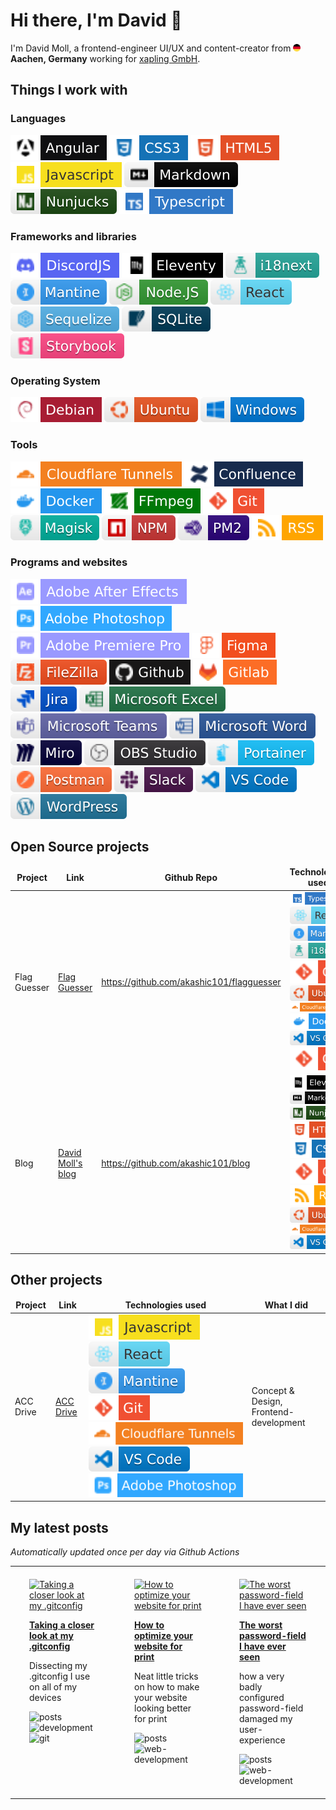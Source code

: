 # Hi there, I'm David 👋

I'm David Moll, a frontend-engineer UI/UX and content-creator from <img src="./graphics/germany.png" alt="flag of Germany" width="12"/> **Aachen, Germany** working for [xapling GmbH](https://xapling.de).

## Things I work with

### Languages

![Angular](graphics/angular.svg) ![CSS3](graphics/css3.svg) ![HTML5](graphics/html5.svg) ![Javascript](graphics/javascript.svg) ![Markdown](graphics/markdown.svg) ![Nunjucks](graphics/nunjucks.svg) ![typescript](graphics/typescript.svg)

### Frameworks and libraries

![DiscordJS](graphics/discordjs.svg) ![Eleventy](graphics/eleventy.svg) ![i18next](graphics/i18next.svg) ![Mantine](graphics/mantine.svg) ![NodeJS](graphics/nodejs.svg) ![React](graphics/react.svg) ![Sequelize](graphics/sequelize.svg) ![sqlite](graphics/sqlite.svg) ![Storybook](graphics/storybook.svg)

### Operating System

![Debian](graphics/debian.svg) ![Ubuntu](graphics/ubuntu.svg) ![Windows](graphics/windows.svg)

### Tools

![Cloudflare Tunnels](graphics/cloudflaretunnels.svg) ![Confluence](graphics/confluence.svg) ![Docker](graphics/docker.svg) ![FFmpeg](graphics/ffmpeg.svg) ![git](graphics/git.svg) ![Magisk](graphics/magisk.svg) ![NPM](graphics/npm.svg) ![pm2](graphics/pm2.svg) ![RSS](graphics/rss.svg)

### Programs and websites

![Adobe After Effects](graphics/adobeaftereffects.svg) ![Adobe Photoshop](graphics/adobephotoshop.svg) ![Adobe Premiere Pro](graphics/adobepremierepro.svg) ![Figma](graphics/figma.svg) ![Filezilla](graphics/filezilla.svg) ![github](graphics/github.svg) ![gitlab](graphics/gitlab.svg) ![Jira](graphics/jira.svg) ![Excel](graphics/microsoftexcel.svg) ![Teams](graphics/microsoftteams.svg) ![Word](graphics/microsoftword.svg) ![Miro](graphics/miro.svg) ![OBS](graphics/obsstudio.svg) ![Portainer](graphics/portainer.svg) ![Postman](graphics/postman.svg) ![Slack](graphics/slack.svg) ![VS Code](graphics/vscode.svg) ![Wordpress](graphics/wordpress.svg)

## Open Source projects

<table>
    <thead align="center">
    <tr>
        <td><b>Project</b></td>
        <td><b>Link</b></td>
        <td><b>Github Repo</b></td>
        <td><b>Technologies used</b></td>
    </tr>
    </thead>
    <tbody>
        <tr>
            <td>Flag Guesser</td>
            <td><a href="https://flags.davidmoll.net">Flag Guesser</a></td>
            <td><a href="https://github.com/akashic101/flag-guesser">https://github.com/akashic101/flagguesser</a></td>
            <td><img src="graphics/typescript.svg"> <img src="graphics/react.svg"> <img src="graphics/mantine.svg"> <img src="graphics/i18next.svg"> <img src="graphics/git.svg"> <img src="graphics/ubuntu.svg"> <img src="graphics/cloudflaretunnels.svg"> <img src="graphics/docker.svg"> <img src="graphics/vscode.svg"> <img src="graphics/git.svg"> </td>
        </tr>
        <tr>
            <td>Blog</td>
            <td><a href="https://blog.davidmoll.net">David Moll's blog</a></td>
            <td><a href="https://github.com/akashic101/blog">https://github.com/akashic101/blog</a></td>
            <td><img src="graphics/eleventy.svg"> <img src="graphics/markdown.svg"> <img src="graphics/nunjucks.svg"> <img src="graphics/html5.svg"> <img src="graphics/css3.svg"> <img src="graphics/git.svg"> <img src="graphics/rss.svg"> <img src="graphics/ubuntu.svg"> <img src="graphics/cloudflaretunnels.svg"> <img src="graphics/vscode.svg"></td>
        </tr>
    </tbody>
</table>

## Other projects

<table>
    <thead align="center">
    <tr>
        <td><b>Project</b></td>
        <td><b>Link</b></td>
        <td><b>Technologies used</b></td>
        <td><b>What I did</b></td>
    </tr>
    </thead>
    <tbody>
        <tr>
            <td>ACC Drive</td>
            <td><a href="https://accdrive.com/">ACC Drive</a></td>
            <td><img src="graphics/javascript.svg"> <img src="graphics/react.svg"> <img src="graphics/mantine.svg"> <img src="graphics/git.svg"> <img src="graphics/cloudflaretunnels.svg"> <img src="graphics/vscode.svg"> <img src="graphics/adobephotoshop.svg"> </td>
            <td>Concept & Design, Frontend-development</td>
        </tr>
    </tbody>
</table>

## My latest posts

_Automatically updated once per day via Github Actions_

  <!--START_SECTION:feed-->

<div id="gallery">
  <div align="center">
    <table width="75%">
      <tr>
        <td width="25%" valign="top" style="padding-top: 20px; padding-bottom: 20px; padding-left: 30px; padding-right: 30px;">
            <a href="https://blog.davidmoll.net/blog/2024-07-23-Taking-a-closer-look-at-my-.gitconfig/"><img src="https://blog.davidmoll.net/assets/images/2024-07-23-Taking-a-closer-look-at-my-.gitconfig//cover.png" alt="Taking a closer look at my .gitconfig" /></a>
            <p><b><a href="https://blog.davidmoll.net/blog/2024-07-23-Taking-a-closer-look-at-my-.gitconfig/">Taking a closer look at my .gitconfig</a></b></p>
            <p>Dissecting my .gitconfig I use on all of my devices</p>
            <img src="https://img.shields.io/badge/posts-blue?style=flat-square" alt="posts" />  <img src="https://img.shields.io/badge/development-blue?style=flat-square" alt="development" />  <img src="https://img.shields.io/badge/git-blue?style=flat-square" alt="git" />  
          </td><td width="25%" valign="top" style="padding-top: 20px; padding-bottom: 20px; padding-left: 30px; padding-right: 30px;">
            <a href="https://blog.davidmoll.net/blog/2024-04-30-How-to-optimize-your-website-for-print/"><img src="https://blog.davidmoll.net/assets/images/2024-04-30-How-to-optimize-your-website-for-print//cover.png" alt="How to optimize your website for print" /></a>
            <p><b><a href="https://blog.davidmoll.net/blog/2024-04-30-How-to-optimize-your-website-for-print/">How to optimize your website for print</a></b></p>
            <p>Neat little tricks on how to make your website looking better for print</p>
            <img src="https://img.shields.io/badge/posts-blue?style=flat-square" alt="posts" />  <img src="https://img.shields.io/badge/web-development-blue?style=flat-square" alt="web-development" />  
          </td><td width="25%" valign="top" style="padding-top: 20px; padding-bottom: 20px; padding-left: 30px; padding-right: 30px;">
            <a href="https://blog.davidmoll.net/blog/2024-04-21-The-worst-password-field-I-have-ever-seen/"><img src="https://blog.davidmoll.net/assets/images/2024-04-21-The-worst-password-field-I-have-ever-seen//cover.png" alt="The worst password-field I have ever seen" /></a>
            <p><b><a href="https://blog.davidmoll.net/blog/2024-04-21-The-worst-password-field-I-have-ever-seen/">The worst password-field I have ever seen</a></b></p>
            <p>how a very badly configured password-field damaged my user-experience</p>
            <img src="https://img.shields.io/badge/posts-blue?style=flat-square" alt="posts" />  <img src="https://img.shields.io/badge/web-development-blue?style=flat-square" alt="web-development" />  
          </td>
      </tr>
      <tr>
      </tr>
    </table>
  </div>
</div>
<!--END_SECTION:feed-->
